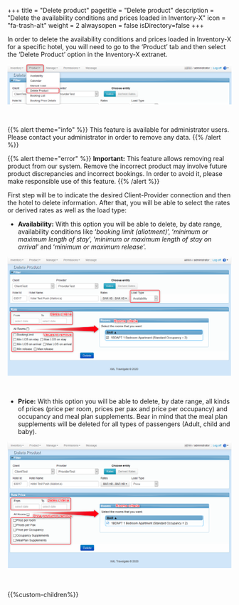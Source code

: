 +++
title = "Delete product"
pagetitle = "Delete product"
description = "Delete the availability conditions and prices loaded in Inventory-X"
icon = "fa-trash-alt"
weight = 2
alwaysopen = false
isDirectory=false
+++

In order to delete the availability conditions and prices loaded in Inventory-X for a specific hotel, you will need to go to the ‘Product’ tab and then select the ‘Delete Product’ option in the Inventory-X extranet.

![Inventory-X Delete Product](./../../../images/web/inventory_deleteproduct1.png "Inventory-X Delete Product")

</br>

{{% alert theme="info" %}} This feature is available for administrator users. Please contact your administrator in order to remove any data. {{% /alert %}}

{{% alert theme="error" %}} **Important:** This feature allows removing real product from our system. Remove the incorrect product may involve future product discrepancies and incorrect bookings. In order to avoid it, please make responsible use of this feature. {{% /alert %}}

First step will be to indicate the desired Client-Provider connection and then the hotel to delete information. After that, you will be able to select the rates or derived rates as well as the load type:

* **Availability:** With this option you will be able to delete, by date range, availability conditions like ‘*booking limit (allotment)*’, ‘*minimum or maximum length of stay*’, ‘*minimum or maximum length of stay on arrival*’ and ‘*minimum or maximum release*’.

![Inventory-X Delete Product](./../../../images/web/inventory_deleteproduct2.png "Inventory-X Delete Product")

</br>

* **Price:** With this option you will be able to delete, by date range, all kinds of prices (price per room, prices per pax and price per occupancy) and occupancy and meal plan supplements. Bear in mind that the meal plan supplements will be deleted for all types of passengers (Adult, child and baby).

![Inventory-X Delete Product](./../../../images/web/inventory_deleteproduct3.png "Inventory-X Delete Product")

</br>

{{%custom-children%}}